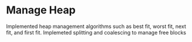 # Manage Heap
Implemented heap management algorithms such as best fit, worst fit, next fit, and first fit. Implemeted splitting and coalescing to manage free blocks


